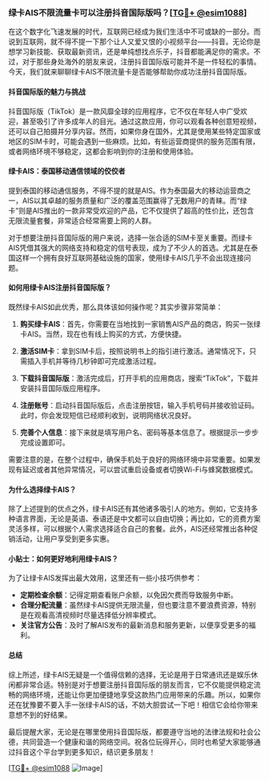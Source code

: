 ### 绿卡AIS不限流量卡可以注册抖音国际版吗？[[TG💪+ @esim1088](https://t.me/s/esim1088)]

在这个数字化飞速发展的时代，互联网已经成为我们生活中不可或缺的一部分。而说到互联网，就不得不提一下那个让人又爱又恨的小视频平台——抖音。无论你是想学习新技能、获取最新资讯，还是单纯想找点乐子，抖音都能满足你的需求。不过，对于那些身处海外的朋友来说，注册抖音国际版可能并不是一件轻松的事情。今天，我们就来聊聊绿卡AIS不限流量卡是否能够帮助你成功注册抖音国际版。

#### 抖音国际版的魅力与挑战

抖音国际版（TikTok）是一款风靡全球的应用程序，它不仅在年轻人中广受欢迎，甚至吸引了许多成年人的目光。通过这款应用，你可以观看各种创意短视频，还可以自己拍摄并分享内容。然而，如果你身在国外，尤其是使用某些特定国家或地区的SIM卡时，可能会遇到一些麻烦。比如，有些运营商提供的服务范围有限，或者网络环境不够稳定，这都会影响到你的注册和使用体验。

#### 绿卡AIS：泰国移动通信领域的佼佼者

提到泰国的移动通信服务，不得不提的就是AIS。作为泰国最大的移动运营商之一，AIS以其卓越的服务质量和广泛的覆盖范围赢得了无数用户的青睐。而“绿卡”则是AIS推出的一款非常受欢迎的产品，它不仅提供了超高的性价比，还包含无限流量套餐，非常适合经常需要上网的人群。

对于想要注册抖音国际版的用户来说，选择一张合适的SIM卡至关重要。而绿卡AIS凭借其强大的网络支持和稳定的信号表现，成为了不少人的首选。尤其是在泰国这样一个拥有良好互联网基础设施的国家，使用绿卡AIS几乎不会出现连接问题。

#### 如何用绿卡AIS注册抖音国际版？

既然绿卡AIS如此优秀，那么具体该如何操作呢？其实步骤非常简单：

1. **购买绿卡AIS**：首先，你需要在当地找到一家销售AIS产品的商店，购买一张绿卡AIS。当然，现在也有线上购买的方式，方便快捷。
   
2. **激活SIM卡**：拿到SIM卡后，按照说明书上的指引进行激活。通常情况下，只需插入手机并等待几秒钟即可完成激活过程。

3. **下载抖音国际版**：激活完成后，打开手机的应用商店，搜索“TikTok”，下载并安装抖音国际版应用程序。

4. **注册账号**：启动抖音国际版后，点击注册按钮，输入手机号码并接收验证码。此时，你会发现短信已经顺利收到，说明网络状况良好。

5. **完善个人信息**：接下来就是填写用户名、密码等基本信息了。根据提示一步步完成设置即可。

需要注意的是，在整个过程中，确保手机处于良好的网络环境中非常重要。如果发现有延迟或者其他异常情况，可以尝试重启设备或者切换Wi-Fi与蜂窝数据模式。

#### 为什么选择绿卡AIS？

除了上述提到的优点之外，绿卡AIS还有其他诸多吸引人的地方。例如，它支持多种语言界面，无论是英语、泰语还是中文都可以自由切换；再比如，它的资费方案灵活多样，可以根据个人需求选择适合自己的套餐。此外，AIS还经常推出各种促销活动，让用户享受到更多实惠。

#### 小贴士：如何更好地利用绿卡AIS？

为了让绿卡AIS发挥出最大效用，这里还有一些小技巧供参考：

- **定期检查余额**：记得定期查看账户余额，以免因欠费而导致服务中断。
- **合理分配流量**：虽然绿卡AIS提供无限流量，但也要注意不要浪费资源，特别是在观看高清视频时尽量选择低分辨率模式。
- **关注官方公告**：及时了解AIS发布的最新消息和服务更新，以便享受更多的福利。

#### 总结

综上所述，绿卡AIS无疑是一个值得信赖的选择，无论是用于日常通讯还是娱乐休闲都非常合适。特别是对于想要注册抖音国际版的朋友而言，它不仅能提供稳定流畅的网络环境，还能让你更加便捷地享受这款热门应用带来的乐趣。所以，如果你还在犹豫要不要入手一张绿卡AIS的话，不妨大胆尝试一下吧！相信它会给你带来意想不到的好结果。

最后提醒大家，无论是在哪里使用抖音国际版，都要遵守当地的法律法规和社会公德，共同营造一个健康和谐的网络空间。祝各位玩得开心，同时也希望大家能够通过抖音这个平台学到更多知识，结识更多朋友！

[[TG💪+ @esim1088](https://t.me/s/esim1088) ![Image](https://i.postimg.cc/4NQfJmqS/Snipaste-2025-05-13-00-14-12.png)]